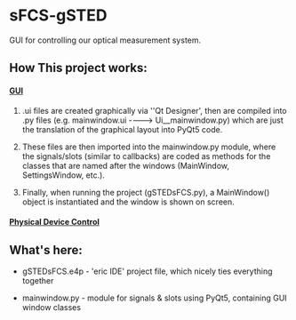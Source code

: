 # sFCS-gSTED

GUI for controlling our optical measurement system.

## How This project works:

#### <u>GUI</u>

1. .ui files are created graphically via ''Qt Designer', then are compiled into .py files (e.g. mainwindow.ui ----> Ui__mainwindow.py) which are just the translation of the graphical layout into PyQt5 code.

2. These files are then imported into the mainwindow.py module, where the signals/slots (similar to callbacks) are coded as methods for the classes that are named after the windows (MainWindow, SettingsWindow, etc.).

3. Finally, when running the project (gSTEDsFCS.py), a MainWindow() object is instantiated and the window is shown on screen.

#### <u>Physical Device Control</u>

## What's here:

- gSTEDsFCS.e4p - 'eric IDE' project file, which nicely ties everything together

- mainwindow.py - module for signals & slots using PyQt5, containing GUI window classes
